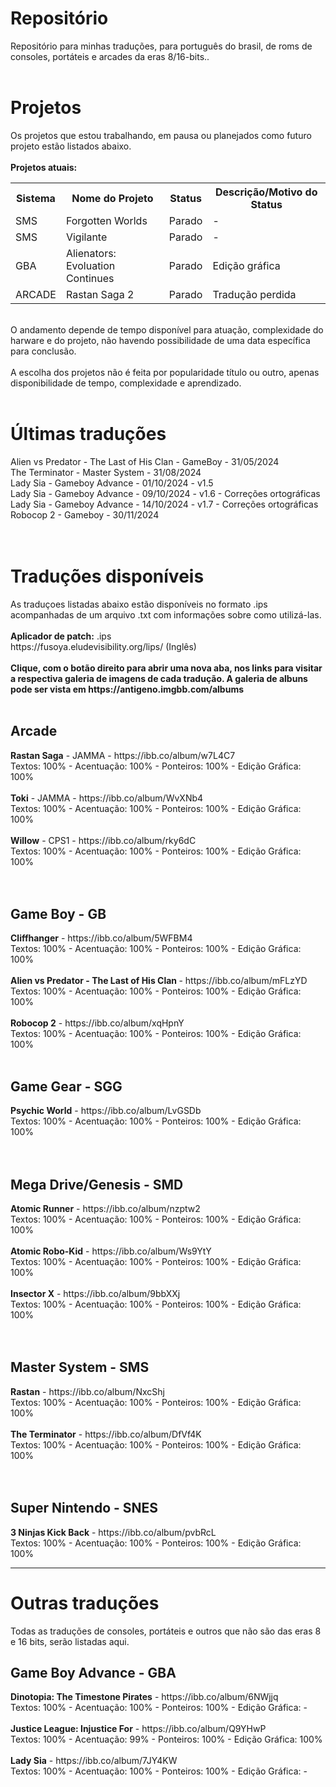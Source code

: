 # Repositório
Repositório para minhas traduções, para português do brasil, de roms de consoles, portáteis e arcades da eras 8/16-bits..
<br>
<br>
# Projetos
Os projetos que estou trabalhando, em pausa ou planejados como futuro projeto estão listados abaixo.
<br>
<br>
<b>Projetos atuais:</b>
<table>
  <tr>
    <th>Sistema</th>
    <th>Nome do Projeto</th>
    <th>Status</th>
    <th>Descrição/Motivo do Status</th>
  </tr>
  <tr>
    <td>SMS</td>
    <td>Forgotten Worlds</td>
    <td>Parado</td>
    <td>-</td>
  </tr>
  <tr>
    <td>SMS</td>
    <td>Vigilante</td>
    <td>Parado</td>
    <td>-</td>
  </tr>
  <tr>
    <td>GBA</td>
    <td>Alienators: Evoluation Continues</td>
    <td>Parado</td>
    <td>Edição gráfica</td>
  </tr>
    <tr>
    <td>ARCADE</td>
    <td>Rastan Saga 2</td>
    <td>Parado</td>
    <td>Tradução perdida</td>
  </tr>
</table>
<br>
O andamento depende de tempo disponível para atuação, complexidade do harware e do projeto, não havendo possibilidade de uma data específica para conclusão.
<br>
<br>
A escolha dos projetos não é feita por popularidade título ou outro, apenas disponibilidade de tempo, complexidade e aprendizado. 
<br>
<br>
<h1>Últimas traduções</h1>
Alien vs Predator - The Last of His Clan - GameBoy - 31/05/2024<br>
The Terminator - Master System - 31/08/2024<br>
Lady Sia - Gameboy Advance - 01/10/2024 - v1.5<br>
Lady Sia - Gameboy Advance - 09/10/2024 - v1.6 - Correções ortográficas <br>
Lady Sia - Gameboy Advance - 14/10/2024 - v1.7 - Correções ortográficas <br>
Robocop 2 - Gameboy - 30/11/2024 <br>
<br>
<br>
<h1>Traduções disponíveis</h1>
As traduçoes listadas abaixo estão disponíveis no formato .ips acompanhadas de um arquivo .txt com informações sobre como utilizá-las.<br>
<br>
<b>Aplicador de patch:</b> .ips
<br>
https://fusoya.eludevisibility.org/lips/ (Inglês)
<br>
<br>
<b>Clique, com o botão direito para abrir uma nova aba, nos links para visitar a respectiva galeria de imagens de cada tradução. A galeria de albuns pode ser vista em https://antigeno.imgbb.com/albums</b>
<br>
<br>
<h2>Arcade</h2>
<b>Rastan Saga</b> - JAMMA - https://ibb.co/album/w7L4C7 <br>
Textos: 100% - Acentuação: 100% - Ponteiros: 100% - Edição Gráfica: 100% <br>
<br>
<b>Toki</b> - JAMMA - https://ibb.co/album/WvXNb4<br>
Textos: 100% - Acentuação: 100% - Ponteiros: 100% - Edição Gráfica: 100% <br>
<br>
<b>Willow</b> - CPS1 - https://ibb.co/album/rky6dC<br>
Textos: 100% - Acentuação: 100% - Ponteiros: 100% - Edição Gráfica: 100% <br>
<br>
<br>
<h2>Game Boy - GB </h2>
<b>Cliffhanger</b> - https://ibb.co/album/5WFBM4 <br>
Textos: 100% - Acentuação: 100% - Ponteiros: 100% - Edição Gráfica: 100%
<br>
<br>
<b>Alien vs Predator - The Last of His Clan </b> - https://ibb.co/album/mFLzYD <br>
Textos: 100% - Acentuação: 100% - Ponteiros: 100% - Edição Gráfica: 100%
<br>
<br>
<b>Robocop 2</b> - https://ibb.co/album/xqHpnY<br>
Textos: 100% - Acentuação: 100% - Ponteiros: 100% - Edição Gráfica: 100%
<br>
<br>
<h2>Game Gear - SGG</h2>
<b>Psychic World</b> - https://ibb.co/album/LvGSDb <br>
Textos: 100% - Acentuação: 100% - Ponteiros: 100% - Edição Gráfica: 100% <br>
<br>
<br>
<h2>Mega Drive/Genesis - SMD</h2>
<b>Atomic Runner</b> - https://ibb.co/album/nzptw2<br>
Textos: 100% - Acentuação: 100% - Ponteiros: 100% - Edição Gráfica: 100% <br>
<br>
<b>Atomic Robo-Kid</b> - https://ibb.co/album/Ws9YtY<br>
Textos: 100% - Acentuação: 100% - Ponteiros: 100% - Edição Gráfica: 100% <br>
<br>
<b>Insector X</b> - https://ibb.co/album/9bbXXj<br>
Textos: 100% - Acentuação: 100% - Ponteiros: 100% - Edição Gráfica: 100% <br>
<br>
<br>
<h2>Master System - SMS</h2>
<b>Rastan</b> - https://ibb.co/album/NxcShj<br>
Textos: 100% - Acentuação: 100% - Ponteiros: 100% - Edição Gráfica: 100% <br>
<br>
<b>The Terminator</b> - https://ibb.co/album/DfVf4K<br>
Textos: 100% - Acentuação: 100% - Ponteiros: 100% - Edição Gráfica: 100% <br>
<br>
<br>
<h2>Super Nintendo - SNES</h2>
<b>3 Ninjas Kick Back</b> - https://ibb.co/album/pvbRcL <br>
Textos: 100% - Acentuação: 100% - Ponteiros: 100% - Edição Gráfica: 100% <br>
<hr>
<h1>Outras traduções</h1>
Todas as traduções de consoles, portáteis e outros que não são das eras 8 e 16 bits, serão listadas aqui.
<h2>Game Boy Advance - GBA</h2>
<b>Dinotopia: The Timestone Pirates</b> - https://ibb.co/album/6NWjjq<br>
Textos: 100% - Acentuação: 100% - Ponteiros: 100% - Edição Gráfica: - <br>
<br>
<b>Justice League: Injustice For</b> - https://ibb.co/album/Q9YHwP<br>
Textos: 100% - Acentuação: 99% - Ponteiros: 100% - Edição Gráfica: 100% <br>
<br>
<b>Lady Sia</b> - https://ibb.co/album/7JY4KW <br>
Textos: 100% - Acentuação: 100% - Ponteiros: 100% - Edição Gráfica: - <br>
